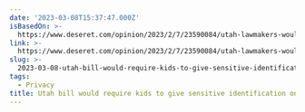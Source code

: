 ```yaml
---
date: '2023-03-08T15:37:47.000Z'
isBasedOn: >-
  https://www.deseret.com/opinion/2023/2/7/23590084/utah-lawmakers-would-hurt-children-while-trying-to-help-them?utm_source=substack&utm_medium=email
link: >-
  https://www.deseret.com/opinion/2023/2/7/23590084/utah-lawmakers-would-hurt-children-while-trying-to-help-them?utm_source=substack&utm_medium=email
slug: >-
  2023-03-08-utah-bill-would-require-kids-to-give-sensitive-identification-online-dese
tags:
  - Privacy
title: Utah bill would require kids to give sensitive identification online - Dese
---
```


